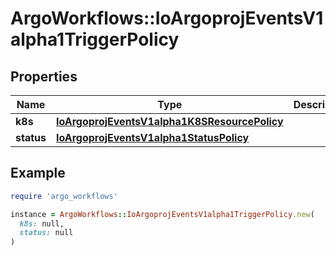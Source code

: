 # ArgoWorkflows::IoArgoprojEventsV1alpha1TriggerPolicy

## Properties

| Name | Type | Description | Notes |
| ---- | ---- | ----------- | ----- |
| **k8s** | [**IoArgoprojEventsV1alpha1K8SResourcePolicy**](IoArgoprojEventsV1alpha1K8SResourcePolicy.md) |  | [optional] |
| **status** | [**IoArgoprojEventsV1alpha1StatusPolicy**](IoArgoprojEventsV1alpha1StatusPolicy.md) |  | [optional] |

## Example

```ruby
require 'argo_workflows'

instance = ArgoWorkflows::IoArgoprojEventsV1alpha1TriggerPolicy.new(
  k8s: null,
  status: null
)
```

